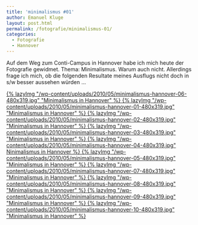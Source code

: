 ```yaml
---
title: 'minimalismus #01'
author: Emanuel Kluge
layout: post.html
permalink: /fotografie/minimalismus-01/
categories:
  - Fotografie
  - Hannover
---
```


Auf dem Weg zum Conti-Campus in Hannover habe ich mich heute der Fotografie gewidmet. Thema: Minimalismus. Warum auch nicht. Allerdings frage ich mich, ob die folgenden Resultate meines Ausflugs nicht doch in s/w besser aussehen würden &hellip;

<a href="/wp-content/uploads/2010/05/minimalismus-hannover-06.jpg" rel="lightbox">
  {% lazyImg "/wp-content/uploads/2010/05/minimalismus-hannover-06-480x319.jpg" "Minimalismus in Hannover" %}
</a>

<a href="/wp-content/uploads/2010/05/minimalismus-hannover-01.jpg" rel="lightbox">
  {% lazyImg "/wp-content/uploads/2010/05/minimalismus-hannover-01-480x319.jpg" "Minimalismus in Hannover" %}
</a>

<a href="/wp-content/uploads/2010/05/minimalismus-hannover-02.jpg" rel="lightbox">
  {% lazyImg "/wp-content/uploads/2010/05/minimalismus-hannover-02-480x319.jpg" "Minimalismus in Hannover" %}
</a>

<a href="/wp-content/uploads/2010/05/minimalismus-hannover-03.jpg" rel="lightbox">
  {% lazyImg "/wp-content/uploads/2010/05/minimalismus-hannover-03-480x319.jpg" "Minimalismus in Hannover" %}
</a>

<a href="/wp-content/uploads/2010/05/minimalismus-hannover-04.jpg" rel="lightbox">
  {% lazyImg "/wp-content/uploads/2010/05/minimalismus-hannover-04-480x319.jpg" Ninimalismus in Hannover %}
</a>

<a href="/wp-content/uploads/2010/05/minimalismus-hannover-05.jpg" rel="lightbox">
  {% lazyImg "/wp-content/uploads/2010/05/minimalismus-hannover-05-480x319.jpg" "Minimalismus in Hannover" %}
</a>

<a href="/wp-content/uploads/2010/05/minimalismus-hannover-07.jpg" rel="lightbox">
  {% lazyImg "/wp-content/uploads/2010/05/minimalismus-hannover-07-480x319.jpg" "Minimalismus in Hannover" %}
</a>

<a href="/wp-content/uploads/2010/05/minimalismus-hannover-08.jpg" rel="lightbox">
  {% lazyImg "/wp-content/uploads/2010/05/minimalismus-hannover-08-480x319.jpg" "Minimalismus in Hannover" %}
</a>

<a href="/wp-content/uploads/2010/05/minimalismus-hannover-09.jpg" rel="lightbox">
  {% lazyImg "/wp-content/uploads/2010/05/minimalismus-hannover-09-480x319.jpg" "Minimalismus in Hannover" %}
</a>

<a href="/wp-content/uploads/2010/05/minimalismus-hannover-10.jpg" rel="lightbox">
  {% lazyImg "/wp-content/uploads/2010/05/minimalismus-hannover-10-480x319.jpg" "Minimalismus in Hannover" %}
</a>
